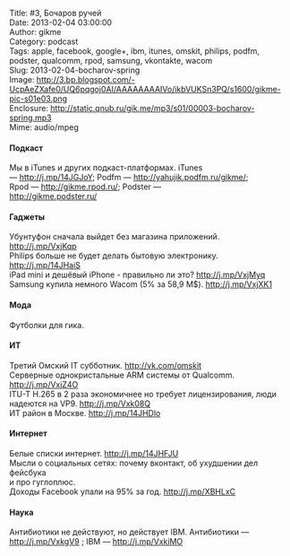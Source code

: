 Title: #3, Бочаров ручей  
Date: 2013-02-04 03:00:00  
Author: gikme  
Category: podcast  
Tags: apple, facebook, google+, ibm, itunes, omskit, philips, podfm, podster, qualcomm, rpod, samsung, vkontakte, wacom  
Slug: 2013-02-04-bocharov-spring  
Image: http://3.bp.blogspot.com/-UcpAeZXafe0/UQ6pqgoj0AI/AAAAAAAAIVo/ikbVUKSn3PQ/s1600/gikme-pic-s01e03.png  
Enclosure: http://static.qnub.ru/gik.me/mp3/s01/00003-bocharov-spring.mp3  
Mime: audio/mpeg

#### Подкаст 

Мы в iTunes и других подкаст-платформах. iTunes  
— <http://j.mp/14JGJoY>; Podfm — <http://yahujik.podfm.ru/gikme/>;  
Rpod — <http://gikme.rpod.ru/>; Podster —  
<http://gikme.podster.ru/> 

#### Гаджеты 

Убунтуфон сначала выйдет без магазина приложений.  
<http://j.mp/VxjKqp>   
Philips больше не будет делать бытовую электронику.  
<http://j.mp/14JHaiS>   
iPad mini и дешёвый iPhone - правильно ли это? <http://j.mp/VxjMyq>   
Samsung купила немного Wacom (5% за 58,9 М\$). <http://j.mp/VxjXK1> 

#### Мода 

Футболки для гика. 

#### ИТ 

Третий Омский IT субботник. <http://vk.com/omskit>   
Серверные однокристальные ARM системы от Qualcomm.  
<http://j.mp/VxjZ4O>   
ITU-T H.265 в 2 раза экономичнее но требует лицензирования, люди  
надеются на VP9. <http://j.mp/Vxk08Q>   
ИТ район в Москве. <http://j.mp/14JHDlo> 

#### Интернет 

Белые списки интернет. <http://j.mp/14JHFJU>   
Мысли о социальных сетях: почему вконтакт, об ухудшении дел фейсбука  
и про гуглоплюс.   
Доходы Facebook упали на 95% за год. <http://j.mp/XBHLxC> 

#### Наука 

Антибиотики не действуют, но действует IBM. Антибиотики —  
<http://j.mp/VxkgV9> ; IBM — <http://j.mp/VxkiMO>
